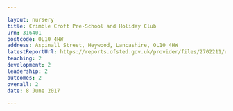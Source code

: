 ```yaml
---

layout: nursery
title: Crimble Croft Pre-School and Holiday Club
urn: 316401
postcode: OL10 4HW
address: Aspinall Street, Heywood, Lancashire, OL10 4HW
latestReportUrl: https://reports.ofsted.gov.uk/provider/files/2702211/urn/316401.pdf
teaching: 2
development: 2
leadership: 2
outcomes: 2
overall: 2
date: 8 June 2017

---
```

